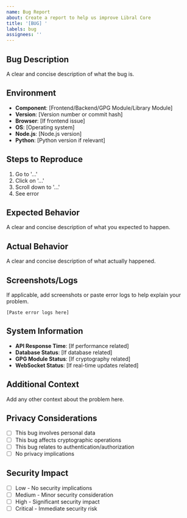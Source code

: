 ```yaml
---
name: Bug Report
about: Create a report to help us improve Libral Core
title: '[BUG] '
labels: bug
assignees: ''
---
```


## Bug Description
A clear and concise description of what the bug is.

## Environment
- **Component**: [Frontend/Backend/GPG Module/Library Module]
- **Version**: [Version number or commit hash]
- **Browser**: [If frontend issue]
- **OS**: [Operating system]
- **Node.js**: [Node.js version]
- **Python**: [Python version if relevant]

## Steps to Reproduce
1. Go to '...'
2. Click on '...'
3. Scroll down to '...'
4. See error

## Expected Behavior
A clear and concise description of what you expected to happen.

## Actual Behavior
A clear and concise description of what actually happened.

## Screenshots/Logs
If applicable, add screenshots or paste error logs to help explain your problem.

```
[Paste error logs here]
```

## System Information
- **API Response Time**: [If performance related]
- **Database Status**: [If database related]
- **GPG Module Status**: [If cryptography related]
- **WebSocket Status**: [If real-time updates related]

## Additional Context
Add any other context about the problem here.

## Privacy Considerations
- [ ] This bug involves personal data
- [ ] This bug affects cryptographic operations
- [ ] This bug relates to authentication/authorization
- [ ] No privacy implications

## Security Impact
- [ ] Low - No security implications
- [ ] Medium - Minor security consideration
- [ ] High - Significant security impact
- [ ] Critical - Immediate security risk
